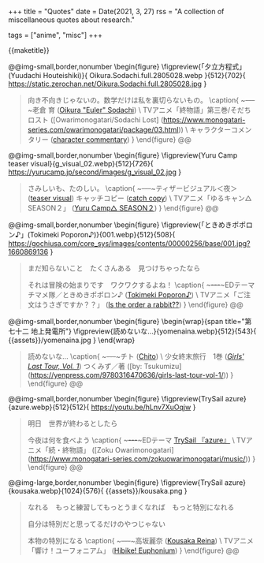 +++
title = "Quotes"
date = Date(2021, 3, 27)
rss = "A collection of miscellaneous quotes about research."

tags = ["anime", "misc"]
+++

{{maketitle}}

@@img-small,border,nonumber
\begin{figure}
  \figpreview{「夕立方程式」(Yuudachi Houteishiki)}{
    Oikura.Sodachi.full.2805028.webp
  }{512}{702}{
    https://static.zerochan.net/Oikura.Sodachi.full.2805028.jpg
  }
  > 向き不向きじゃないの。数学だけは私を裏切らないもの。
  \caption{
    ~~~---~~~老倉 育
    ([Oikura "Euler" Sodachi](https://www.zerochan.net/2805028)) \\
    TVアニメ「終物語」第三巻/そだちロスト
    ([Owarimonogatari/Sodachi Lost]
     (https://www.monogatari-series.com/owarimonogatari/package/03.html)) \\
    キャラクターコメンタリー
    ([character commentary](https://youtu.be/W-RqGvLPpwo?t=1489))
  }
\end{figure}
@@

@@img-small,border,nonumber
\begin{figure}
  \figpreview{Yuru Camp teaser visual}{g_visual_02.webp}{512}{726}{
    https://yurucamp.jp/second/images/g_visual_02.jpg
  }
  > さみしいも、たのしい。
  \caption{
    ~~~---~~~ティザービジュアル＜夜＞
    ([teaser visual<night>](https://yurucamp.jp/second/gallery/))
    キャッチコピー
    ([catch copy](https://yurucamp.jp/news/information/5583)) \\
    TVアニメ「ゆるキャン△ SEASON２」
    ([Yuru Camp△ SEASON２](https://yurucamp.jp/second/))
  }
\end{figure}
@@

@@img-small,border,nonumber
\begin{figure}
  \figpreview{「ときめきポポロン♪」(Tokimeki Poporon♪)}{001.webp}{512}{508}{
    https://gochiusa.com/core_sys/images/contents/00000256/base/001.jpg?1660869136
  }
  > まだ知らないこと　たくさんある　見つけちゃったなら
  >
  > それは冒険の始まりです　ワクワクするよね！
  \caption{
    ~~~---~~~EDテーマ
    チマメ隊／ときめきポポロン♪
    ([Tokimeki Poporon♪](https://www.uta-net.com/song/197310/)) \\
    TVアニメ「ご注文はうさぎですか？？」
    ([Is the order a rabbit??](https://gochiusa.com/series_cd/2/ed.html))
  }
\end{figure}
@@

@@img-small,border,nonumber
\begin{figure}
  \begin{wrap}{span title="第七十二&#010;地上発電所"}
  \figpreview{読めないな…}{yomenaina.webp}{512}{543}{
    {{assets}}/yomenaina.jpg
  }
  \end{wrap}
  > 読めないな…
  \caption{
    ~~~---~~~チト ([Chito](http://girls-last-tour.com/character/)) \\
    少女終末旅行　1巻
    ([_Girls' Last Tour, Vol. 1_](https://www.shinchosha.co.jp/book/771781/))
    つくみず／著
    ([by: Tsukumizu]
     (https://yenpress.com/9780316470636/girls-last-tour-vol-1/))
  }
\end{figure}
@@

@@img-small,border,nonumber
\begin{figure}
  \figpreview{TrySail azure}{azure.webp}{512}{512}{
    https://youtu.be/hLnv7XuOqjw
  }
  > 明日　世界が終わるとしたら
  > 
  > 今夜は何を食べよう
  \caption{
    ~~~---~~~EDテーマ
    [TrySail 『azure』](https://www.uta-net.com/song/258811/) \\
    TVアニメ「続・終物語」
    ([Zoku Owarimonogatari]
     (https://www.monogatari-series.com/zokuowarimonogatari/music/))
  }
\end{figure}
@@

@@img-large,border,nonumber
\begin{figure}
  \figpreview{TrySail azure}{kousaka.webp}{1024}{576}{
    {{assets}}/kousaka.png
  }
  > なれる　もっと練習してもっとうまくなれば　もっと特別になれる
  > 
  > 自分は特別だと思ってるだけのやつじゃない
  > 
  > 本物の特別になる
  \caption{
    ~~~---~~~高坂麗奈
    ([Kousaka Reina](http://tv.anime-eupho.com/character/#/reina)) \\
    TVアニメ「響け！ユーフォニアム」
    ([Hibike! Euphonium](http://tv.anime-eupho.com/))
  }
\end{figure}
@@

